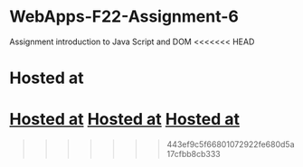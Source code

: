 # WebApps-F22-Assignment-6
Assignment introduction to Java Script and DOM
<<<<<<< HEAD
# Hosted at
[Hosted at]( https://44-563-web-apps-f22.github.io/44563-webapps-assignment-6-MinithaSaiPenumachha/musician.html)
[Hosted at]( https://44-563-web-apps-f22.github.io/44563-webapps-assignment-6-MinithaSaiPenumachha/discount.html)
[Hosted at]( https://44-563-web-apps-f22.github.io/44563-webapps-assignment-6-MinithaSaiPenumachha/vacation.html)
=======


>>>>>>> 443ef9c5f66801072922fe680d5a17cfbb8cb333
